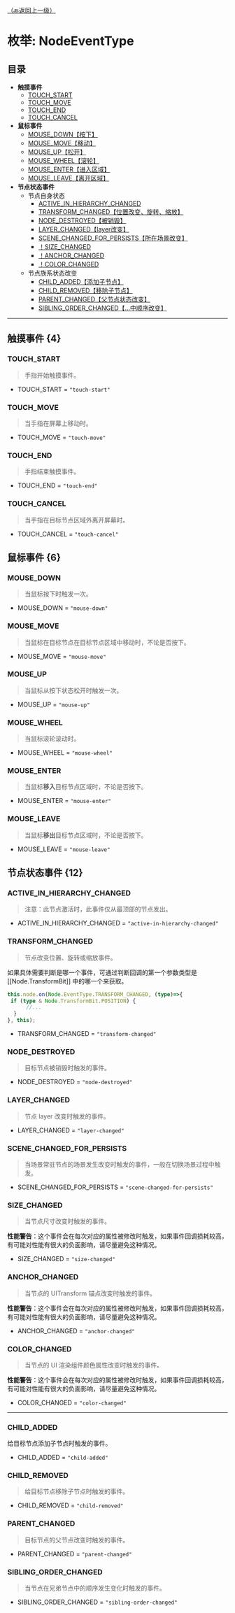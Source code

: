[（🔙返回上一级）](https://github.com/Stone-roar/blogs/blob/main/Cocos%20creator%20%E5%AD%A6%E4%B9%A0%E7%AC%94%E8%AE%B0/api/scene-graph/class/Node.md "类：Node")  
# 枚举: NodeEventType
## 目录
* **触摸事件**
    * [TOUCH_START](#TOUCH_START)
    * [TOUCH_MOVE](#TOUCH_MOVE)
    * [TOUCH_END](#TOUCH_END)
    * [TOUCH_CANCEL](#TOUCH_CANCEL)
* **鼠标事件**
    * [MOUSE_DOWN【按下】](#MOUSE_DOWN)
    * [MOUSE_MOVE【移动】](#MOUSE_MOVE)
    * [MOUSE_UP【松开】](#MOUSE_UP)
    * [MOUSE_WHEEL【滚轮】](#MOUSE_WHEEL)
    * [MOUSE_ENTER【进入区域】](#MOUSE_ENTER)
    * [MOUSE_LEAVE【离开区域】](#MOUSE_LEAVE)
* **节点状态事件**
    * 节点自身状态
        * [ACTIVE_IN_HIERARCHY_CHANGED](#ACTIVE_IN_HIERARCHY_CHANGED)
        * [TRANSFORM_CHANGED【位置改变、旋转、缩放】](#TRANSFORM_CHANGED)
        * [NODE_DESTROYED【被销毁】](#NODE_DESTROYED)
        * [LAYER_CHANGED【layer改变】](#LAYER_CHANGED)
        * [SCENE_CHANGED_FOR_PERSISTS【所在场景改变】](#)
        * [！SIZE_CHANGED](#SIZE_CHANGED)
        * [！ANCHOR_CHANGED](#ANCHOR_CHANGED)
        * [！COLOR_CHANGED](#COLOR_CHANGED)
    * 节点族系状态改变
        * [CHILD_ADDED【添加子节点】](#CHILD_ADDED)
        * [CHILD_REMOVED【移除子节点】](#CHILD_REMOVED)
        * [PARENT_CHANGED【父节点状态改变】](#PARENT_CHANGED)
        * [SIBLING_ORDER_CHANGED【…中顺序改变】](#SIBLING_ORDER_CHANGED)




---
## 触摸事件 {4}
### TOUCH_START
> 手指开始触摸事件。

- TOUCH_START = `"touch-start"`

### TOUCH_MOVE
> 当手指在屏幕上移动时。

- TOUCH_MOVE = `"touch-move"`

### TOUCH_END
> 手指结束触摸事件。

- TOUCH_END = `"touch-end"`

### TOUCH_CANCEL
> 当手指在目标节点区域外离开屏幕时。

- TOUCH_CANCEL = `"touch-cancel"`

## 鼠标事件 {6}

### MOUSE_DOWN
> 当鼠标按下时触发一次。

- MOUSE_DOWN = `"mouse-down"`

### MOUSE_MOVE
> 当鼠标在目标节点在目标节点区域中移动时，不论是否按下。

- MOUSE_MOVE = `"mouse-move"`

### MOUSE_UP
> 当鼠标从按下状态松开时触发一次。

- MOUSE_UP = `"mouse-up"`

### MOUSE_WHEEL
> 当鼠标滚轮滚动时。

- MOUSE_WHEEL = `"mouse-wheel"`

### MOUSE_ENTER
> 当鼠标**移入**目标节点区域时，不论是否按下。

- MOUSE_ENTER = `"mouse-enter"`

### MOUSE_LEAVE
> 当鼠标**移出**目标节点区域时，不论是否按下。

- MOUSE_LEAVE = `"mouse-leave"`

## 节点状态事件 {12}
### ACTIVE_IN_HIERARCHY_CHANGED
> 注意：此节点激活时，此事件仅从最顶部的节点发出。

- ACTIVE_IN_HIERARCHY_CHANGED = `"active-in-hierarchy-changed"`

### TRANSFORM_CHANGED
> 节点改变位置、旋转或缩放事件。

如果具体需要判断是哪一个事件，可通过判断回调的第一个参数类型是 [[Node.TransformBit]] 中的哪一个来获取。

```typescript
this.node.on(Node.EventType.TRANSFORM_CHANGED, (type)=>{
 if (type & Node.TransformBit.POSITION) {
      //...
  }
}, this);
```
- TRANSFORM_CHANGED = `"transform-changed"`

### NODE_DESTROYED
> 目标节点被销毁时触发的事件。

- NODE_DESTROYED = `"node-destroyed"`

### LAYER_CHANGED
> 节点 layer 改变时触发的事件。

- LAYER_CHANGED = `"layer-changed"`

### SCENE_CHANGED_FOR_PERSISTS
> 当场景常驻节点的场景发生改变时触发的事件，一般在切换场景过程中触发。

- SCENE_CHANGED_FOR_PERSISTS = `"scene-changed-for-persists"`

### SIZE_CHANGED
> 当节点尺寸改变时触发的事件。

**性能警告**：这个事件会在每次对应的属性被修改时触发，如果事件回调损耗较高，有可能对性能有很大的负面影响，请尽量避免这种情况。

- SIZE_CHANGED = `"size-changed"`

### ANCHOR_CHANGED
> 当节点的 UITransform 锚点改变时触发的事件。

**性能警告**：这个事件会在每次对应的属性被修改时触发，如果事件回调损耗较高，有可能对性能有很大的负面影响，请尽量避免这种情况。

- ANCHOR_CHANGED = `"anchor-changed"`

### COLOR_CHANGED
> 当节点的 UI 渲染组件颜色属性改变时触发的事件。

**性能警告**：这个事件会在每次对应的属性被修改时触发，如果事件回调损耗较高，有可能对性能有很大的负面影响，请尽量避免这种情况。

- COLOR_CHANGED = `"color-changed"`

---
### CHILD_ADDED
给目标节点添加子节点时触发的事件。

- CHILD_ADDED = `"child-added"`

### CHILD_REMOVED
> 给目标节点移除子节点时触发的事件。

- CHILD_REMOVED = `"child-removed"`

### PARENT_CHANGED
> 目标节点的父节点改变时触发的事件。

- PARENT_CHANGED = `"parent-changed"`

### SIBLING_ORDER_CHANGED
> 当节点在兄弟节点中的顺序发生变化时触发的事件。

- SIBLING_ORDER_CHANGED = `"sibling-order-changed"`
